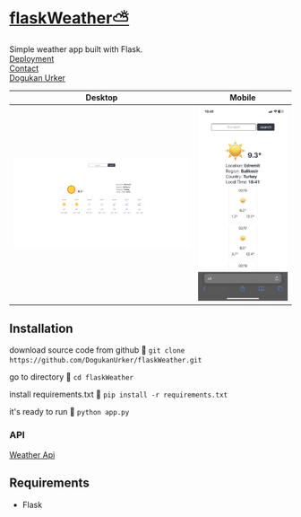 # [flaskWeather⛅](https://dogukanurker.com/flaskWeather)

Simple weather app built with Flask.
<br/>
[Deployment](https://flaskweather.pythonanywhere.com/)<br/>
[Contact](mailto:dogukanurker@icloud.com)<br/>
[Dogukan Urker](https://dogukanurker.com)

|              Desktop               |              Mobile               |
| :--------------------------------: | :-------------------------------: |
| ![appDesktop](/images/desktop.png) | ![appMobile](/images/mobile.jpeg) |

## Installation

download source code from github 💾
`git clone https://github.com/DogukanUrker/flaskWeather.git`

go to directory 📁
`cd flaskWeather`

install requirements.txt 🔽
`pip install -r requirements.txt`

it's ready to run 🎉
`python app.py`

### API

[Weather Api](https://www.weatherapi.com/)

## Requirements

- Flask
